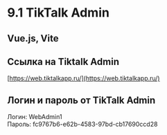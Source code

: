 # 9.1 TikTalk Admin

## Vue.js, Vite

## Ссылка на Tiktalk Admin

 [https://web.tiktalkapp.ru/](https://web.tiktalkapp.ru/)

## Логин и пароль от TikTalk Admin
 Логин: WebAdmin1  
 Пароль: fc9767b6-e62b-4583-97bd-cb17690ccd28

